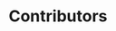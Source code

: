 ---
title: Contributors
permalink: /contributing-authors/
category: About
include: authors-list.html
show_in_menu: true
layout: full-width
sharing: false
---
